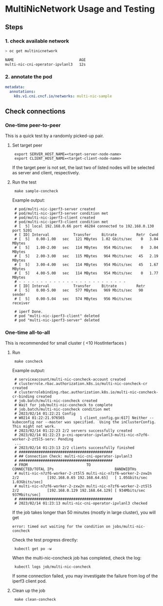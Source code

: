 # MultiNicNetwork Usage and Testing

## Steps
### 1. check available network

```bash
> oc get multinicnetwork

NAME                              AGE
multi-nic-cni-operator-ipvlanl3   12s
```

### 2. annotate the pod

```yaml
metadata:
  annotations:
    k8s.v1.cni.cncf.io/networks: multi-nic-sample
```

## Check connections
### One-time peer-to-peer 
This is a quick test by a randomly picked-up pair.

1. Set target peer
   
        export SERVER_HOST_NAME=<target-server-node-name>
        export CLIENT_HOST_NAME=<target-client-node-name>
    
    If the target peer is not set, the last two of listed nodes will be selected as server and client, respectively.

2. Run the test
    
        make sample-concheck

    Example output:
    
        # pod/multi-nic-iperf3-server created
        # pod/multi-nic-iperf3-server condition met
        # pod/multi-nic-iperf3-client created
        # pod/multi-nic-iperf3-client condition met
        # [  5] local 192.168.0.66 port 46284 connected to 192.168.0.130 port 5201
        # [ ID] Interval           Transfer     Bitrate         Retr  Cwnd
        # [  5]   0.00-1.00   sec   121 MBytes  1.02 Gbits/sec    0   3.04 MBytes
        # [  5]   1.00-2.00   sec   114 MBytes   954 Mbits/sec    0   3.04 MBytes
        # [  5]   2.00-3.00   sec   115 MBytes   964 Mbits/sec   45   2.19 MBytes
        # [  5]   3.00-4.00   sec   114 MBytes   954 Mbits/sec   45   1.67 MBytes
        # [  5]   4.00-5.00   sec   114 MBytes   954 Mbits/sec    0   1.77 MBytes
        # - - - - - - - - - - - - - - - - - - - - - - - - -
        # [ ID] Interval           Transfer     Bitrate         Retr
        # [  5]   0.00-5.00   sec   577 MBytes   969 Mbits/sec   90             sender
        # [  5]   0.00-5.04   sec   574 MBytes   956 Mbits/sec                  receiver

        # iperf Done.
        # pod "multi-nic-iperf3-client" deleted
        # pod "multi-nic-iperf3-server" deleted


### One-time all-to-all  
This is recommended for small cluster ( <10 HostInterfaces )

1. Run 

        make concheck

    Example output:

        # serviceaccount/multi-nic-concheck-account created
        # clusterrole.rbac.authorization.k8s.io/multi-nic-concheck-cr created
        # clusterrolebinding.rbac.authorization.k8s.io/multi-nic-concheck-cr-binding created
        # job.batch/multi-nic-concheck created
        # Wait for job/multi-nic-concheck to complete
        # job.batch/multi-nic-concheck condition met
        # 2023/02/14 01:22:21 Config
        # W0214 01:22:21.976565       1 client_config.go:617] Neither --kubeconfig nor --master was specified.  Using the inClusterConfig.  This might not work.
        # 2023/02/14 01:22:23 2/2 servers successfully created
        # 2023/02/14 01:22:23 p-cni-operator-ipvlanl3-multi-nic-n7zf6-worker-2-zt5l5-serv: Pending
        ...
        # 2023/02/14 01:23:13 2/2 clients successfully finished
        # ###########################################
        # ## Connection Check: multi-nic-cni-operator-ipvlanl3
        # ###########################################
        # FROM                           TO                              CONNECTED/TOTAL IPs                            BANDWIDTHs
        # multi-nic-n7zf6-worker-2-zt5l5 multi-nic-n7zf6-worker-2-zxw2n  2/2             [192.168.0.65 192.168.64.65]   [ 1.05Gbits/sec 1.03Gbits/sec]
        # multi-nic-n7zf6-worker-2-zxw2n multi-nic-n7zf6-worker-2-zt5l5  2/2             [192.168.0.129 192.168.64.129] [ 934Mbits/sec 937Mbits/sec]
        # ###########################################
        # 2023/02/14 01:23:13 multi-nic-cni-operator-ipvlanl3 checked

    If the job takes longer than 50 minutes (mostly in large cluster), you will get 

    `error: timed out waiting for the condition on jobs/multi-nic-concheck`
    
      Check the test progress directly:
    
        kubectl get po -w
  
      When the multi-nic-concheck job has completed, check the log:
  
        kubectl logs job/multi-nic-concheck
  
    If some connection failed, you may investigate the failure from log of the iperf3 client pod.

2. Clean up the job
   
        make clean-concheck
